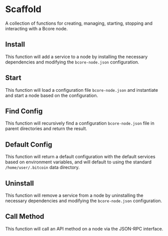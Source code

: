 # Scaffold
A collection of functions for creating, managing, starting, stopping and interacting with a Bcore node.

## Install
This function will add a service to a node by installing the necessary dependencies and modifying the `bcore-node.json` configuration.

## Start
This function will load a configuration file `bcore-node.json` and instantiate and start a node based on the configuration.

## Find Config
This function will recursively find a configuration `bcore-node.json` file in parent directories and return the result.

## Default Config
This function will return a default configuration with the default services based on environment variables, and will default to using the standard `/home/user/.bitcoin` data directory.

## Uninstall
This function will remove a service from a node by uninstalling the necessary dependencies and modifying the `bcore-node.json` configuration.

## Call Method
This function will call an API method on a node via the JSON-RPC interface.
